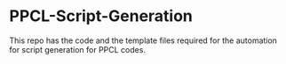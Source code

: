 # PPCL-Script-Generation
This repo has the code and the template files required for the automation for script generation for PPCL codes.
